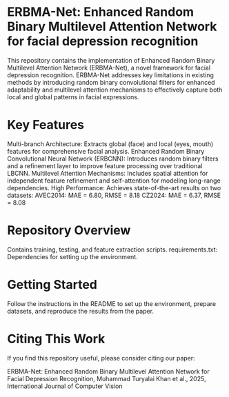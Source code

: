 # ERBMA-Net: Enhanced Random Binary Multilevel Attention Network for facial depression recognition
This repository contains the implementation of Enhanced Random Binary Multilevel Attention Network (ERBMA-Net), a novel framework for facial depression recognition. ERBMA-Net addresses key limitations in existing methods by introducing random binary convolutional filters for enhanced adaptability and multilevel attention mechanisms to effectively capture both local and global patterns in facial expressions.

# Key Features
Multi-branch Architecture: Extracts global (face) and local (eyes, mouth) features for comprehensive facial analysis.
Enhanced Random Binary Convolutional Neural Network (ERBCNN): Introduces random binary filters and a refinement layer to improve feature processing over traditional LBCNN.
Multilevel Attention Mechanisms: Includes spatial attention for independent feature refinement and self-attention for modeling long-range dependencies.
High Performance: Achieves state-of-the-art results on two datasets:
AVEC2014: MAE = 6.80, RMSE = 8.18
CZ2024: MAE = 6.37, RMSE = 8.08

# Repository Overview
Contains training, testing, and feature extraction scripts.
requirements.txt: Dependencies for setting up the environment.

# Getting Started
Follow the instructions in the README to set up the environment, prepare datasets, and reproduce the results from the paper.

# Citing This Work
If you find this repository useful, please consider citing our paper:

ERBMA-Net: Enhanced Random Binary Multilevel Attention Network for Facial Depression Recognition,
Muhammad Turyalai Khan et al., 2025,
International Journal of Computer Vision
